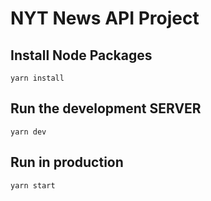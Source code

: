 # NYT News API Project

## Install Node Packages
``
yarn install
``

## Run the development SERVER

``
yarn dev 
``

## Run in production

``
yarn start
``

